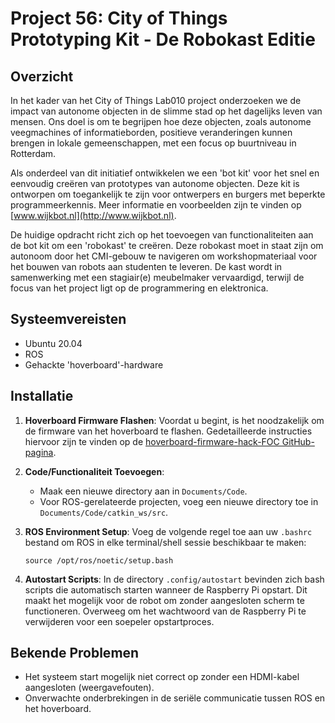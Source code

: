 # Project 56: City of Things Prototyping Kit - De Robokast Editie

## Overzicht

In het kader van het City of Things Lab010 project onderzoeken we de impact van autonome objecten in de slimme stad op het dagelijks leven van mensen. Ons doel is om te begrijpen hoe deze objecten, zoals autonome veegmachines of informatieborden, positieve veranderingen kunnen brengen in lokale gemeenschappen, met een focus op buurtniveau in Rotterdam.

Als onderdeel van dit initiatief ontwikkelen we een 'bot kit' voor het snel en eenvoudig creëren van prototypes van autonome objecten. Deze kit is ontworpen om toegankelijk te zijn voor ontwerpers en burgers met beperkte programmeerkennis. Meer informatie en voorbeelden zijn te vinden op [www.wijkbot.nl](http://www.wijkbot.nl).

De huidige opdracht richt zich op het toevoegen van functionaliteiten aan de bot kit om een 'robokast' te creëren. Deze robokast moet in staat zijn om autonoom door het CMI-gebouw te navigeren om workshopmateriaal voor het bouwen van robots aan studenten te leveren. De kast wordt in samenwerking met een stagiair(e) meubelmaker vervaardigd, terwijl de focus van het project ligt op de programmering en elektronica.

## Systeemvereisten

- Ubuntu 20.04
- ROS
- Gehackte 'hoverboard'-hardware

## Installatie

1. **Hoverboard Firmware Flashen**: Voordat u begint, is het noodzakelijk om de firmware van het hoverboard te flashen. Gedetailleerde instructies hiervoor zijn te vinden op de [hoverboard-firmware-hack-FOC GitHub-pagina](https://github.com/EFeru/hoverboard-firmware-hack-FOC).

2. **Code/Functionaliteit Toevoegen**:
   - Maak een nieuwe directory aan in `Documents/Code`.
   - Voor ROS-gerelateerde projecten, voeg een nieuwe directory toe in `Documents/Code/catkin_ws/src`.

3. **ROS Environment Setup**: Voeg de volgende regel toe aan uw `.bashrc` bestand om ROS in elke terminal/shell sessie beschikbaar te maken:
   ```
   source /opt/ros/noetic/setup.bash
   ```
   
4. **Autostart Scripts**: In de directory `.config/autostart` bevinden zich bash scripts die automatisch starten wanneer de Raspberry Pi opstart. Dit maakt het mogelijk voor de robot om zonder aangesloten scherm te functioneren. Overweeg om het wachtwoord van de Raspberry Pi te verwijderen voor een soepeler opstartproces.

## Bekende Problemen

- Het systeem start mogelijk niet correct op zonder een HDMI-kabel aangesloten (weergavefouten).
- Onverwachte onderbrekingen in de seriële communicatie tussen ROS en het hoverboard.
